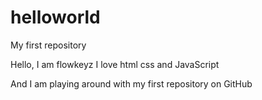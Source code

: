 # helloworld
My first repository

Hello, 
 I am flowkeyz I love html css and JavaScript

And I am playing around with my first repository on
GitHub 
